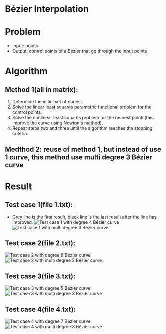 # Bézier Interpolation

# Problem
- Input: points
- Output: control points of a Bézier that go through the input points

# Algorithm
## Method 1(all in matrix):
1. Determine the initial set of nodes.
2. Solve the linear least squares parametric functional problem for the control points.
3. Solve the nonlinear least squares problem for the nearest points(this improve the curve using Newton's method).
4. Repeat steps two and three until the algorithm reaches the stopping criteria.
## Medthod 2: reuse of method 1, but instead of use 1 curve, this method use multi degree 3 Bézier curve

# Result

## Test case 1(file 1.txt):
- Grey line is the first result, black line is the last result after the line has improved. 
![Test case 1 with degree 4 Bézier curve](https://imgur.com/crgT8Y8)
![Test case 1 with multi degree 3 Bézier curve](https://imgur.com/fOQ2zwh)
## Test case 2(file 2.txt):
![Test case 2 with degree 8 Bézier curve](https://imgur.com/q90lH2o)
![Test case 2 with multi degree 3 Bézier curve](https://imgur.com/oSrN1KP)
## Test case 3(file 3.txt):
![Test case 3 with degree 5 Bézier curve](https://imgur.com/pNGi9U7)
![Test case 3 with multi degree 3 Bézier curve](https://imgur.com/5RozUNL)
## Test case 4(file 4.txt):
![Test case 4 with degree 7 Bézier curve](https://imgur.com/vLq6QzE)
![Test case 4 with multi degree 3 Bézier curve](https://imgur.com/GecM3yt)